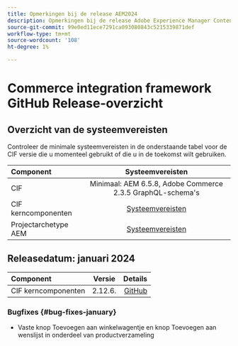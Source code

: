 ```yaml
---
title: Opmerkingen bij de release AEM2024
description: Opmerkingen bij de release Adobe Experience Manager Content and Commerce 2024.
source-git-commit: 99e0ed11ece7291ca093080843c5215339871def
workflow-type: tm+mt
source-wordcount: '108'
ht-degree: 1%

---
```


# Commerce integration framework GitHub Release-overzicht

## Overzicht van de systeemvereisten

Controleer de minimale systeemvereisten in de onderstaande tabel voor de CIF versie die u momenteel gebruikt of die u in de toekomst wilt gebruiken.

| Component | Systeemvereisten |
|:-------|:-----------------------------------------------------------------------------------------------:|
| CIF | Minimaal: AEM 6.5.8, Adobe Commerce 2.3.5 GraphQL-schema&#39;s |
| CIF kerncomponenten | [Systeemvereisten](https://github.com/adobe/aem-core-cif-components/blob/master/VERSIONS.md) |
| Projectarchetype AEM | [Systeemvereisten](https://github.com/adobe/aem-project-archetype/blob/master/VERSIONS.md) |

## Releasedatum: januari 2024

| Component | Versie | Details |
|:-------|:-------:|-----------------------------------------------------------------------------------------------------------:|
| CIF kerncomponenten | 2.12.6. | [GitHub](https://github.com/adobe/aem-core-cif-components/releases/tag/core-cif-components-reactor-2.12.6) |

### Bugfixes {#bug-fixes-january}

* Vaste knop Toevoegen aan winkelwagentje en knop Toevoegen aan wenslijst in onderdeel van productverzameling

